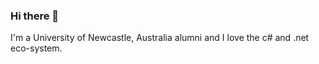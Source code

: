 ### Hi there 👋
I'm a University of Newcastle, Australia alumni and I love the c# and .net eco-system.
